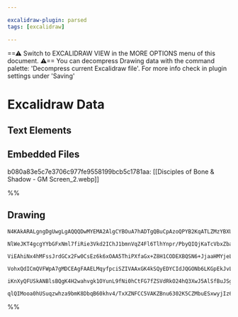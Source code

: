 ```yaml
---

excalidraw-plugin: parsed
tags: [excalidraw]

---
```

==⚠  Switch to EXCALIDRAW VIEW in the MORE OPTIONS menu of this document. ⚠== You can decompress Drawing data with the command palette: 'Decompress current Excalidraw file'. For more info check in plugin settings under 'Saving'


# Excalidraw Data

## Text Elements
## Embedded Files
b080a83e5c7e3706c977fe9558199bcb5c1781aa: [[Disciples of Bone & Shadow - GM Screen_2.webp]]

%%
## Drawing
```compressed-json
N4KAkARALgngDgUwgLgAQQQDwMYEMA2AlgCYBOuA7hADTgQBuCpAzoQPYB2KqATLZMzYBXUtiRoIACyhQ4zZAHoFAc0JRJQgEYA6bGwC2CgF7N6hbEcK4OCtptbErHALRY8RMpWdx8Q1TdIEfARcZgRmBShcZQUebQB2bQBWGjoghH0EDihmbgBtcDBQMBKIEm4IACV6AGlJHmUAEQB5VJLIWEQKwn1opH5SzG5nABYAZgBObQAOJLGkgAYeAEYA

NlWeJKT4gcgYYbGFxNml7fiRie3Vkd2IChJ1bmnVqZ4Fl6TlhYnpr/PbyQIQjKaTcVbxZbaVZJCYTNbxK48Wa3azKYLcBa3ZhQUhsADWCAAwmx8GxSBUcdZmHBcIFsm1SppcNg8cpcUIOMRiaTyRJKRxqbSslAGZAAGaEfD4ADKsHREkkzI0gVFEGxuIJAHUHpJuMssTj8QhZTB5ehBB5VeyQRxwrk0PrCpA2DTsGp9g6FpinRB2Zzbcx7agOEIp

ViEAhiNx4hMFssJrdGCx2Fw0CsEz6k6xOAA5ThiPXfaGx+Z8H1CODEXBQSN6+JjaaHMYjeLvca3QjMRrpGtRtBighhW5s4RwACSxCDeQAurdNMJOQBRYKZbJT2c+ogcPHcENhzdsFm1tA4oQIW4S4ITiqaBbTBa4RsIJLYeIIMat1bYCbxeJihCXEkvywpo2CaC+yzxL8uC4KqzDuOIqAFO0YCOihyxOhu7RlJyWAVLgCwQIUAC+4BYRAuBwHAsr

VohxQdICmQVFWpA7gMDCEAgFAAELMqyfpciSZIVAAxGK4kSQyEDYCIdJQGONb6LKGpEkJvLoCJywIFpWlSTJpByQpGS8SyI4coJPIUuQAo0nJemycKRn6AAYpKMpyohaokuU7H6YZinKUa2rEI8aa+Q52ROYFBImmaXmWuFBmOYplTCDadp6ol/kZM0rruoW3qlH5yUZM5nBQM5uD6JKHqoEkWUlS55XSoQRiIW8DWRYpAAqWBQAAgkQyipugwRi

iKnXyQFUSkANBlsBQgK4H2wahvgk1OYunL9fNi0hCtFG7fZSVdRkO24hQ3XwJ5AlSfBuJSgAGmCFzaMssyfDwEybD+1zsfdJL4AAmtwhyrAkywfr8zwfvM7FGGwBjcPRkD0AQZ56toPxjJMqwkRtKULsQAZBr6RNSWyJAtW13AdYUECU8QsoIHA3D1fTjMALJsMQCBbbgmjBCtA74EOHOkCQ3LCWgKMQNxJIHaQyhMgAFCsOy8JB1CaxrCzJAAlK

qlQIMooa0hUSuqzwhza9bmK8DbqB60khv4/TxXZNFCC5VAKZBnu6302K5CZMbuESxwyjIz6WQC0L3CnuePrYEQrMnqQZ63BwVWIYntzCFAW65xnCBu6UdgAFYINgOTStncDc7z/OC8eqAi2LpTMr7jDdYj+DR9hnSeWEwQ1ymqoydiBhXV0aAB7cpJHsLg5J9h+ChANY8933u5rSR4DEfwECXuEyOkcRQA==
```
%%